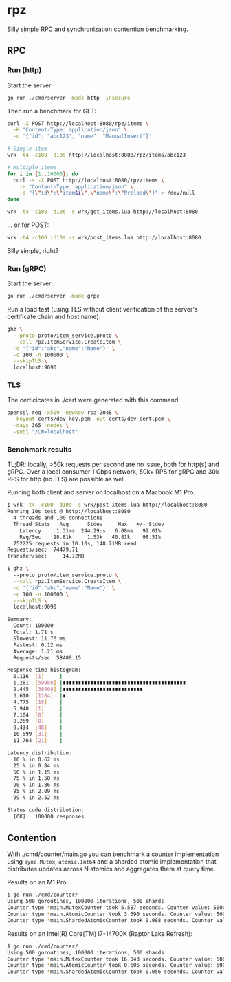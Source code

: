 # rpz

Silly simple RPC and synchronization contention benchmarking.

## RPC

### Run (http)

Start the server

```bash
go run ./cmd/server -mode http -insecure
```

Then run a benchmark for GET:

```bash
curl -X POST http://localhost:8080/rpz/items \
  -H "Content-Type: application/json" \
  -d '{"id": "abc123", "name": "ManualInsert"}'

# Single item
wrk -t4 -c100 -d10s http://localhost:8080/rpz/items/abc123

# Multiple items
for i in {1..10000}; do
  curl -s -X POST http://localhost:8080/rpz/items \
    -H "Content-Type: application/json" \
    -d "{\"id\":\"item$i\",\"name\":\"Preload\"}" > /dev/null
done

wrk -t4 -c100 -d10s -s wrk/get_items.lua http://localhost:8080
```

... or for POST:

```bash
wrk -t4 -c100 -d10s -s wrk/post_items.lua http://localhost:8080
```

Silly simple, right?

### Run (gRPC)

Start the server:

```bash
go run ./cmd/server -mode grpc
```

Run a load test (using TLS without client verification of the server's certificate chain and host name):

```bash
ghz \
  --proto proto/item_service.proto \
  --call rpz.ItemService.CreateItem \
  -d '{"id":"abc","name":"Name"}' \
  -c 100 -n 100000 \
  --skipTLS \
  localhost:9090
```

### TLS

The certicicates in ./cert were generated with this command:

```bash
openssl req -x509 -newkey rsa:2048 \
  -keyout certs/dev_key.pem -out certs/dev_cert.pem \
  -days 365 -nodes \
  -subj "/CN=localhost"
```

### Benchmark results

TL;DR: locally, >50k requests per second are no issue, both for http(s) and gRPC.
Over a local consumer 1 Gbps network, 50k+ RPS for gRPC and 30k RPS for http (no TLS)
are possible as well.

Running both client and server on localhost on a Macbook M1 Pro.

```bash
$ wrk -t4 -c100 -d10s -s wrk/post_items.lua http://localhost:8080
Running 10s test @ http://localhost:8080
  4 threads and 100 connections
  Thread Stats   Avg      Stdev     Max   +/- Stdev
    Latency     1.31ms  244.29us   6.08ms   92.01%
    Req/Sec    18.81k     1.53k   40.81k    98.51%
  752225 requests in 10.10s, 148.71MB read
Requests/sec:  74479.71
Transfer/sec:     14.72MB

$ ghz \                                                          
  --proto proto/item_service.proto \
  --call rpz.ItemService.CreateItem \
  -d '{"id":"abc","name":"Name"}' \
  -c 100 -n 100000 \
  --skipTLS \
  localhost:9090

Summary:
  Count: 100000
  Total: 1.71 s
  Slowest: 11.76 ms
  Fastest: 0.12 ms
  Average: 1.21 ms
  Requests/sec: 58400.15

Response time histogram:
  0.116  [1]     |
  1.281  [59988] |∎∎∎∎∎∎∎∎∎∎∎∎∎∎∎∎∎∎∎∎∎∎∎∎∎∎∎∎∎∎∎∎∎∎∎∎∎∎∎∎
  2.445  [38608] |∎∎∎∎∎∎∎∎∎∎∎∎∎∎∎∎∎∎∎∎∎∎∎∎∎∎
  3.610  [1284]  |∎
  4.775  [18]    |
  5.940  [1]     |
  7.104  [0]     |
  8.269  [0]     |
  9.434  [48]    |
  10.599 [31]    |
  11.764 [21]    |

Latency distribution:
  10 % in 0.62 ms 
  25 % in 0.84 ms 
  50 % in 1.15 ms 
  75 % in 1.50 ms 
  90 % in 1.86 ms 
  95 % in 2.09 ms 
  99 % in 2.52 ms 

Status code distribution:
  [OK]   100000 responses 
```

## Contention

With ./cmd/counter/main.go you can benchmark a counter implementation
using `sync.Mutex`, `atomic.Int64` and a sharded atomic implementation
that distributes updates across N atomics and aggregates them at
query time.

Results on an M1 Pro:

```bash
$ go run ./cmd/counter/
Using 500 goroutines, 100000 iterations, 500 shards
Counter type *main.MutexCounter took 5.587 seconds. Counter value: 50000000 (ok=true)
Counter type *main.AtomicCounter took 3.690 seconds. Counter value: 50000000 (ok=true)
Counter type *main.ShardedAtomicCounter took 0.088 seconds. Counter value: 50000000 (ok=true)
```

Results on an Intel(R) Core(TM) i7-14700K (Raptor Lake Refresh):

```bash
$ go run ./cmd/counter/
Using 500 goroutines, 100000 iterations, 500 shards
Counter type *main.MutexCounter took 16.043 seconds. Counter value: 50000000 (ok=true)
Counter type *main.AtomicCounter took 0.606 seconds. Counter value: 50000000 (ok=true)
Counter type *main.ShardedAtomicCounter took 0.056 seconds. Counter value: 50000000 (ok=true)
```
